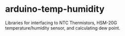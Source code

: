 arduino-temp-humidity
=====================

Libraries for interfacing to NTC Thermistors, HSM-20G temperature/humidity sensor, and calculating dew point.
